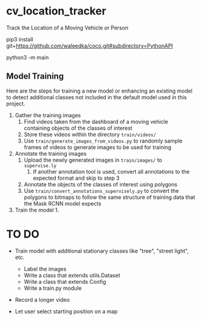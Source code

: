 # cv_location_tracker
Track the Location of a Moving Vehicle or Person

pip3 install git+https://github.com/waleedka/coco.git#subdirectory=PythonAPI

python3 -m main


## Model Training
Here are the steps for training a new model or enhancing an existing model to detect additional classes not included in
the default model used in this project.

1. Gather the training images
    1. Find videos taken from the dashboard of a moving vehicle containing objects of the classes of interest
    2. Store these videos within the directory `train/videos/`
    3. Use `train/generate_images_from_videos.py` to randomly sample frames of videos to generate images to be used for
    training
2. Annotate the training images
    1. Upload the newly generated images in `train/images/` to `supervise.ly`
        1. If another annotation tool is used, convert all annotations to the expected format and skip to step 3
    2. Annotate the objects of the classes of interest using polygons
    3. Use `train/convert_annotations_supervisely.py` to convert the polygons to bitmaps to follow the same structure
    of training data that the Mask RCNN model expects
3. Train the model
    1. 


# TO DO
- Train model with additional stationary classes like "tree", "street light", etc.
  - Label the images
  - Write a class that extends utils.Dataset
  - Write a class that extends Config
  - Write a train.py module

- Record a longer video

- Let user select starting position on a map
